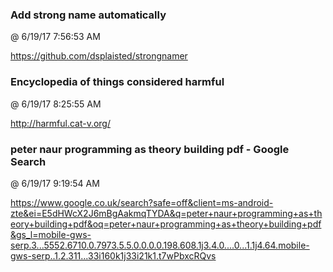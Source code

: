 ﻿

### Add strong name automatically
@ 6/19/17 7:56:53 AM

https://github.com/dsplaisted/strongnamer



### Encyclopedia of things considered harmful
@ 6/19/17 8:25:55 AM

http://harmful.cat-v.org/



### peter naur programming as theory building pdf - Google Search
@ 6/19/17 9:19:54 AM

https://www.google.co.uk/search?safe=off&client=ms-android-zte&ei=E5dHWcX2J6mBgAakmqTYDA&q=peter+naur+programming+as+theory+building+pdf&oq=peter+naur+programming+as+theory+building+pdf&gs_l=mobile-gws-serp.3...5552.6710.0.7973.5.5.0.0.0.0.198.608.1j3.4.0....0...1.1j4.64.mobile-gws-serp..1.2.311...33i160k1j33i21k1.t7wPbxcRQvs

